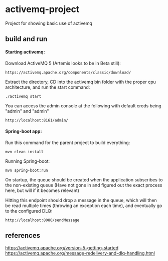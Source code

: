 # activemq-project
Project for showing basic use of activemq

## build and run

#### Starting activemq:
Download ActiveMQ 5 (Artemis looks to be in Beta still):
```
https://activemq.apache.org/components/classic/download/
```
Extract the directory, CD into the activemq bin folder with the proper cpu architecture,
    and run the start command:
```
./activemq start
```
You can access the admin console at the following with default creds being 
    "admin" and "admin"
```
http://localhost:8161/admin/
```


#### Spring-boot app:
Run this command for the parent project to build everything:
```$xslt
mvn clean install
```
Running Spring-boot:
```
mvn spring-boot:run
```

On startup, the queue should be created when the application subscribes to the non-existing queue
    (Have not gone in and figured out the exact process here, but will if it becomes relevant)
    
Hitting this endpoint should drop a message in the queue, which will then be read multiple 
    times (throwing an exception each time), and eventually go to the configured DLQ:
```
http://localhost:8080/sendMessage
```

## references
https://activemq.apache.org/version-5-getting-started
https://activemq.apache.org/message-redelivery-and-dlq-handling.html

